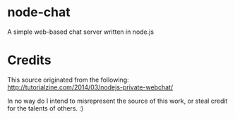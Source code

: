 node-chat
=========

A simple web-based chat server written in node.js


Credits
=======
This source originated from the following: http://tutorialzine.com/2014/03/nodejs-private-webchat/

In no way do I intend to misrepresent the source of this work, or steal credit for the talents of others. :)
